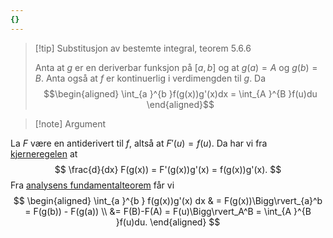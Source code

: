 ```yaml
---
{}
---
```

> [!tip] Substitusjon av bestemte integral, teorem 5.6.6
>  
>   Anta at $g$ er en deriverbar funksjon på $[a,b]$ og at $g(a) = A$ og $g(b) =B$. Anta også at $f$ er kontinuerlig i verdimengden til $g$. Da
>   $$\begin{aligned} \int_{a }^{b }f(g(x))g'(x)dx = \int_{A }^{B }f(u)du    \end{aligned}$$ 

> [!note] Argument 
> 

La $F$ være en antiderivert til $f$, altså at $F'(u) = f(u)$. Da har vi fra [kjerneregelen](Kapittel%202%20-%20derivasjon/2.4.1%20Kjerneregelen.md) at
$$
\frac{d}{dx}  F(g(x)) = F'(g(x))g'(x) = f(g(x))g'(x).
$$
Fra [analysens fundamentalteorem](Kapittel%205%20-%20integrasjon/Analysens%20fundamentalteorem.md) får vi
$$
\begin{aligned} 
  \int_{a }^{b } f(g(x))g'(x) dx & = F(g(x))\Bigg\rvert_{a}^b = F(g(b)) - F(g(a)) \\ &= F(B)-F(A) = F(u)\Bigg\rvert_A^B = \int_{A }^{B }f(u)du. 
\end{aligned} 
$$
